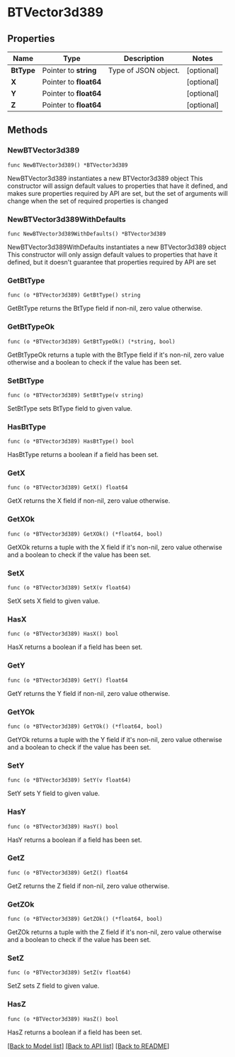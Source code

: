 # BTVector3d389

## Properties

Name | Type | Description | Notes
------------ | ------------- | ------------- | -------------
**BtType** | Pointer to **string** | Type of JSON object. | [optional] 
**X** | Pointer to **float64** |  | [optional] 
**Y** | Pointer to **float64** |  | [optional] 
**Z** | Pointer to **float64** |  | [optional] 

## Methods

### NewBTVector3d389

`func NewBTVector3d389() *BTVector3d389`

NewBTVector3d389 instantiates a new BTVector3d389 object
This constructor will assign default values to properties that have it defined,
and makes sure properties required by API are set, but the set of arguments
will change when the set of required properties is changed

### NewBTVector3d389WithDefaults

`func NewBTVector3d389WithDefaults() *BTVector3d389`

NewBTVector3d389WithDefaults instantiates a new BTVector3d389 object
This constructor will only assign default values to properties that have it defined,
but it doesn't guarantee that properties required by API are set

### GetBtType

`func (o *BTVector3d389) GetBtType() string`

GetBtType returns the BtType field if non-nil, zero value otherwise.

### GetBtTypeOk

`func (o *BTVector3d389) GetBtTypeOk() (*string, bool)`

GetBtTypeOk returns a tuple with the BtType field if it's non-nil, zero value otherwise
and a boolean to check if the value has been set.

### SetBtType

`func (o *BTVector3d389) SetBtType(v string)`

SetBtType sets BtType field to given value.

### HasBtType

`func (o *BTVector3d389) HasBtType() bool`

HasBtType returns a boolean if a field has been set.

### GetX

`func (o *BTVector3d389) GetX() float64`

GetX returns the X field if non-nil, zero value otherwise.

### GetXOk

`func (o *BTVector3d389) GetXOk() (*float64, bool)`

GetXOk returns a tuple with the X field if it's non-nil, zero value otherwise
and a boolean to check if the value has been set.

### SetX

`func (o *BTVector3d389) SetX(v float64)`

SetX sets X field to given value.

### HasX

`func (o *BTVector3d389) HasX() bool`

HasX returns a boolean if a field has been set.

### GetY

`func (o *BTVector3d389) GetY() float64`

GetY returns the Y field if non-nil, zero value otherwise.

### GetYOk

`func (o *BTVector3d389) GetYOk() (*float64, bool)`

GetYOk returns a tuple with the Y field if it's non-nil, zero value otherwise
and a boolean to check if the value has been set.

### SetY

`func (o *BTVector3d389) SetY(v float64)`

SetY sets Y field to given value.

### HasY

`func (o *BTVector3d389) HasY() bool`

HasY returns a boolean if a field has been set.

### GetZ

`func (o *BTVector3d389) GetZ() float64`

GetZ returns the Z field if non-nil, zero value otherwise.

### GetZOk

`func (o *BTVector3d389) GetZOk() (*float64, bool)`

GetZOk returns a tuple with the Z field if it's non-nil, zero value otherwise
and a boolean to check if the value has been set.

### SetZ

`func (o *BTVector3d389) SetZ(v float64)`

SetZ sets Z field to given value.

### HasZ

`func (o *BTVector3d389) HasZ() bool`

HasZ returns a boolean if a field has been set.


[[Back to Model list]](../README.md#documentation-for-models) [[Back to API list]](../README.md#documentation-for-api-endpoints) [[Back to README]](../README.md)


